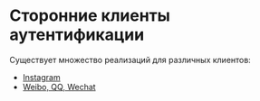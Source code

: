 Сторонние клиенты аутентификации
========================

Существует множество реализаций для различных клиентов:

- [Instagram](https://github.com/kotchuprik/yii2-instagram-authclient)
- [Weibo, QQ, Wechat](https://github.com/yujiandong/yii2-authclient)
